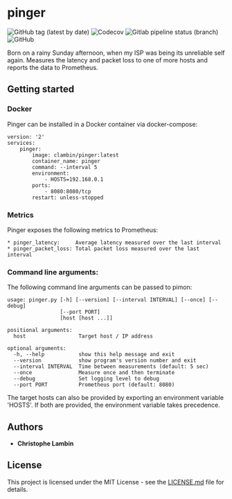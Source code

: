 # pinger
![GitHub tag (latest by date)](https://img.shields.io/github/v/tag/clambin/pinger?color=green&label=Release&style=plastic)
![Codecov](https://img.shields.io/codecov/c/gh/clambin/pinger?style=plastic)
![Gitlab pipeline status (branch)](https://img.shields.io/gitlab/pipeline/clambin/pinger/develop?style=plastic)
![GitHub](https://img.shields.io/github/license/clambin/pinger?style=plastic)

Born on a rainy Sunday afternoon, when my ISP was being its unreliable self again.  Measures the latency and packet loss to one of more hosts and reports the data to Prometheus.

## Getting started

### Docker

Pinger can be installed in a Docker container via docker-compose:

```
version: '2'
services:
    pinger:
        image: clambin/pinger:latest
        container_name: pinger
        command: --interval 5 
        environment:
            - HOSTS=192.168.0.1
        ports:
            - 8080:8080/tcp
        restart: unless-stopped
```

### Metrics

Pinger exposes the following metrics to Prometheus:

```
* pinger_latency:     Average latency measured over the last interval
* pinger_packet_loss: Total packet loss measured over the last interval
```

### Command line arguments:

The following command line arguments can be passed to pimon:

```
usage: pinger.py [-h] [--version] [--interval INTERVAL] [--once] [--debug]
                 [--port PORT]
                 [host [host ...]]

positional arguments:
  host                 Target host / IP address

optional arguments:
  -h, --help           show this help message and exit
  --version            show program's version number and exit
  --interval INTERVAL  Time between measurements (default: 5 sec)
  --once               Measure once and then terminate
  --debug              Set logging level to debug
  --port PORT          Prometheus port (default: 8080)
```

The target hosts can also be provided by exporting an environment variable 'HOSTS'. If both are provided, the environment variable takes precedence.

## Authors

* **Christophe Lambin**

## License

This project is licensed under the MIT License - see the [LICENSE.md](LICENSE.md) file for details.



